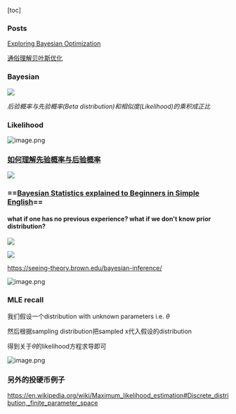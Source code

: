 [toc]

### Posts



[Exploring Bayesian Optimization](https://distill.pub/2020/bayesian-optimization/)

[通俗理解贝叶斯优化](https://mp.weixin.qq.com/s/VEMG7e0D9Q1OwRE6wAxrsA)



### Bayesian



![](https://i.loli.net/2020/01/14/UrCKEOn6DuXwdIL.png)



*后验概率与先验概率(Beta distribution)和相似度(Likelihood)的乘积成正比*



### Likelihood

![image.png](https://i.loli.net/2020/05/15/yZLQUFDNTjHJMwW.png)





### [如何理解先验概率与后验概率](https://zhuanlan.zhihu.com/p/26464206)



![](https://i.loli.net/2020/05/15/Wrw7Yndz8CxakyD.png)





### ==[Bayesian Statistics explained to Beginners in Simple English](https://www.analyticsvidhya.com/blog/2016/06/bayesian-statistics-beginners-simple-english/)==



#### what if one has no previous experience? what if we don't know prior distribution? 



![](https://i.loli.net/2020/05/15/lx8BebwDd4j7A5v.png)





![](https://i.loli.net/2020/05/18/yFaHJRXlKf4USg5.png)





https://seeing-theory.brown.edu/bayesian-inference/



![image.png](https://i.loli.net/2020/01/14/QI453BDpgaZivc2.png)





### MLE recall

我们假设一个distribution with unknown parameters i.e. $\theta$ 

然后根据sampling distribution把sampled x代入假设的distribution

得到关于$\theta$的likelihood方程求导即可

![image.png](https://i.loli.net/2020/01/14/RpJxmaFH7y4NX1g.png)

### 另外的投硬币例子

https://en.wikipedia.org/wiki/Maximum_likelihood_estimation#Discrete_distribution,_finite_parameter_space








